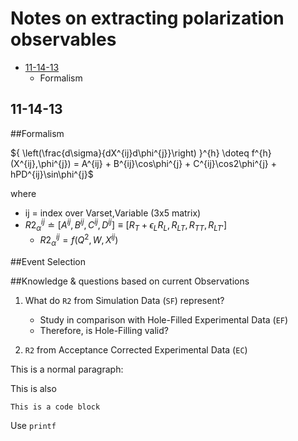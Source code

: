# Notes on extracting polarization observables

*	[11-14-13](#11-14-13)
	*	Formalism

<h2 id="11-14-13">11-14-13</h2>

##Formalism

${ \left(\frac{d\sigma}{dX^{ij}d\phi^{j}}\right) }^{h}
\doteq
f^{h}(X^{ij},\phi^{j}) = A^{ij} +
						B^{ij}\cos\phi^{j} +
						C^{ij}\cos2\phi^{j} +
						hPD^{ij}\sin\phi^{j}$

where

*	ij = index over Varset,Variable (3x5 matrix)
*	$R2^{ij}_{\alpha} \doteq 
	[A^{ij},B^{ij},C^{ij},D^{ij}] \equiv 
	[R_{T}+\epsilon_{L}R_{L}, R_{LT}, R_{TT}, R_{LT'}]$
	*	$R2^{ij}_{\alpha} = f(Q^{2},W,X^{ij})$	

##Event Selection

##Knowledge & questions based on current Observations

1. What do `R2` from Simulation Data (`SF`) represent?

	*	Study in comparison with Hole-Filled Experimental Data (`EF`)
	*	Therefore, is Hole-Filling valid?

2. `R2` from Acceptance Corrected Experimental Data (`EC`)







This is a normal paragraph:

This is also

	This is a code block

Use `printf`





